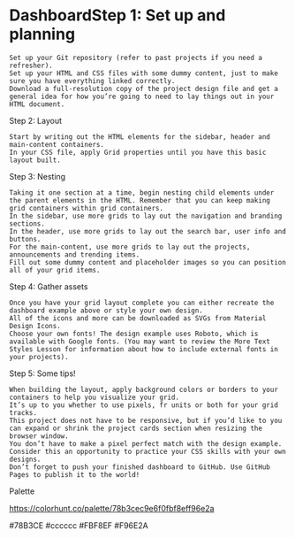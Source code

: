 # DashboardStep 1: Set up and planning

    Set up your Git repository (refer to past projects if you need a refresher).
    Set up your HTML and CSS files with some dummy content, just to make sure you have everything linked correctly.
    Download a full-resolution copy of the project design file and get a general idea for how you’re going to need to lay things out in your HTML document.

Step 2: Layout

    Start by writing out the HTML elements for the sidebar, header and main-content containers.
    In your CSS file, apply Grid properties until you have this basic layout built.

Step 3: Nesting

    Taking it one section at a time, begin nesting child elements under the parent elements in the HTML. Remember that you can keep making grid containers within grid containers.
    In the sidebar, use more grids to lay out the navigation and branding sections.
    In the header, use more grids to lay out the search bar, user info and buttons.
    For the main-content, use more grids to lay out the projects, announcements and trending items.
    Fill out some dummy content and placeholder images so you can position all of your grid items.

Step 4: Gather assets

    Once you have your grid layout complete you can either recreate the dashboard example above or style your own design.
    All of the icons and more can be downloaded as SVGs from Material Design Icons.
    Choose your own fonts! The design example uses Roboto, which is available with Google fonts. (You may want to review the More Text Styles Lesson for information about how to include external fonts in your projects).

Step 5: Some tips!

    When building the layout, apply background colors or borders to your containers to help you visualize your grid.
    It’s up to you whether to use pixels, fr units or both for your grid tracks.
    This project does not have to be responsive, but if you’d like to you can expand or shrink the project cards section when resizing the browser window.
    You don’t have to make a pixel perfect match with the design example. Consider this an opportunity to practice your CSS skills with your own designs.
    Don’t forget to push your finished dashboard to GitHub. Use GitHub Pages to publish it to the world!

Palette

https://colorhunt.co/palette/78b3cec9e6f0fbf8eff96e2a

#78B3CE
#cccccc
#FBF8EF
#F96E2A

<!-- STRUCTURE (DESKTOP) -->

<!--

---------- CONTAINER ----------

  > TOP NAV ---- Behavior: regular flow ----

    > search
      search form

    > welcome
      welcome message
      profile picture

    > profile
      name
      profile picture
      icons

    > action buttons
      new
      upload
      share

  > SIDE NAV ---- Behavior: Stay in place on left hand of screen while scrolling ----

    > logo
      icon
      title

    > menu links 1
      home
      profile
      messages
      history
      tasks
      communities

    > menu links 2
      settings
      support
      privacy

  > MAIN BODY

    > my projects ---- Behavior: scrollable ----
      > cards
        > card type 1
          title
          subtitle
          image
          description
          action buttons
            edit
            delete
        > card type 2
          title
          subtitle
          image
          description
          action buttons
            edit
            delete
        > card type 3
          title
          subtitle
          image
          description
          action buttons
            edit
            delete

    > announcements section ---- Behavior: static ----
      > announcments
      > announcement card
          title
          subtitle
          description

      > trending
      > trending card
          title
          subtitle
          description

  > FOOTER


  -->

<!-- RESPONSIVENESS -->
